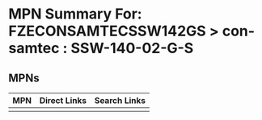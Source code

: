 



# MPN Summary For: FZECONSAMTECSSW142GS > con-samtec : SSW-140-02-G-S

## MPNs
  

|MPN|Direct Links|Search Links|
| :--- | :--- | :--- |
||||

